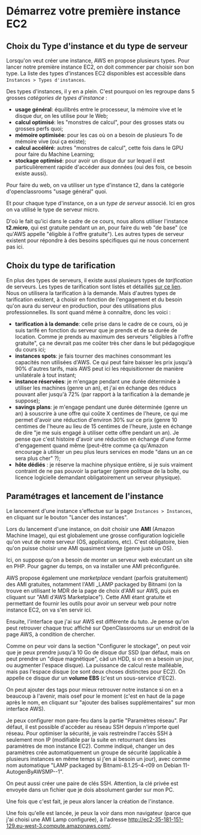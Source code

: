# Démarrez votre première instance EC2

## Choix du Type d'instance et du type de serveur

Lorsqu'on veut créer une instance, AWS en propose plusieurs types. Pour lancer notre première instance EC2, on doit commencer par choisir son bon type.
La liste des types d'instances EC2 disponibles est accessible dans `Instances > Types d'instances`.

Des types d'instances, il y en a plein. C'est pourquoi on les regroupe dans 5 grosses _catégories de types d'instance_ :

- **usage général**: équilibrés entre le processeur, la mémoire vive et le disque dur, on les utilise pour le Web;
- **calcul optimisé**: les "monstres de calcul", pour des grosses stats ou grosses perfs quoi;
- **mémoire optimisée**: pour les cas où on a besoin de plusieurs To de mémoire vive (oui ça existe);
- **calcul accéléré**: autres "monstres de calcul", cette fois dans le GPU pour faire du Machine Learning;
- **stockage optimisé**: pour avoir un disque dur sur lequel il est particulièrement rapide d'accéder aux données (oui des fois, ce besoin existe aussi).

Pour faire du web, on va utiliser un type d'instance t2, dans la catégorie d'openclassrooms "usage général" quoi.

Et pour chaque type d'instance, on a un _type de serveur_ associé. Ici en gros on va utilisé le type de serveur micro.

D'où le fait qu'ici dans le cadre de ce cours, nous allons utiliser l'instance **t2.micro**, qui est gratuite pendant un an, pour faire du web "de base" (ce qu'AWS appelle "éligible à l'offre gratuite"). Les autres types de serveur existent pour répondre à des besoins spécifiques qui ne nous concernent pas ici.

## Choix du type de tarification

En plus des types de serveurs, il existe aussi plusieurs types de _tarification_ de serveurs. Les types de tarification sont listés et détaillés [sur ce lien](https://aws.amazon.com/fr/ec2/pricing/). Nous on utilisera la tarification à la demande. Mais d'autres types de tarification existent, à choisir en fonction de l'engagement et du besoin qu'on aura du serveur en production, pour des utilisations plus professionnelles. Ils sont quand même à connaître, donc les voici :

- **tarification à la demande**: celle prise dans le cadre de ce cours, où je suis tarifé en fonction du serveur que je prends et de sa durée de location. Comme je prends au maximum des serveurs "éligibles à l'offre gratuite", ça ne devrait pas me coûter très cher dans le but pédagogique du cours ici;
- **instances spots**: je fais tourner des machines consommant les capacités non utilisées d'AWS. Ce qui peut faire baisser les prix jusqu'à 90% d'autres tarifs, mais AWS peut ici les réquisitionner de manière unilatérale à tout instant;
- **instance réservées**: je m'engage pendant une durée déterminée à utiliser les machines (genre un an), et j'ai en échange des réducs pouvant aller jusqu'à 72% (par rapport à la tarification à la demande je suppose);
- **savings plans**: je m'engage pendant une durée déterminée (genre un an) à souscrire à une offre qui coûte X centimes de l'heure, ce qui me permet d'avoir une réduction d'environ 30% sur ce prix (genre 10 centimes de l'heure au lieu de 15 centimes de l'heure, juste en échange de dire "je me suis engagé à utiliser cette offre pendant un an). Je pense que c'est histoire d'avoir une réduction en échange d'une forme d'engagement quand même (peut-être comme ça qu'Amazon encourage à utiliser un peu plus leurs services en mode "dans un an ce sera plus cher" ?);
- **hôte dédiés** : je réserve la machine physique entière, si je suis vraiment contraint de ne pas pouvoir la partager (genre politique de la boîte, ou licence logicielle demandant obligatoirement un serveur physique).

## Paramétrages et lancement de l'instance

Le lancement d'une instance s'effectue sur la page `Instances > Instances`, en cliquant sur le bouton "Lancer des instances".

Lors du lancement d'une instance, on doit choisir une **AMI** (Amazon Machine Image), qui est globalement une grosse configuration logicielle qu'on veut de notre serveur (OS, applications, etc). C'est obligatoire, bien qu'on puisse choisir une AMI quasiment vierge (genre juste un OS).

Ici, on suppose qu'on a besoin de monter un serveur web exécutant un site en PHP. Pour gagner du temps, on va installer une AMI préconfigurée.

AWS propose également une _marketplace_ vendant (parfois gratuitement) des AMI gratuites, notamment l'AMI _LAMP packaged by Bitnami (on la trouve en utilisant le MDR de la page de choix d'AMI sur AWS, puis en cliquant sur "AMI d'AWS Marketplace").
Cette AMI étant gratuite et permettant de fournir les outils pour avoir un serveur web pour notre instance EC2, on va s'en servir ici.

Ensuite, l'interface que j'ai sur AWS est différente du tuto. Je pense qu'on peut retrouver chaque truc affiché sur OpenClassrooms sur un endroit de la page AWS, à condition de chercher.

Comme on peur voir dans la section "Configurer le stockage", on peut voir que je peux prendre jusqu'à 10 Go de disque dur SSD (par défaut, mais on peut prendre un "dique magnétique", càd un HDD, si on en a besoin un jour, ou augmenter l'espace disque). La puissance de calcul reste malléable, mais pas l'espace disque (ce sont deux choses distinctes pour EC2). On appelle ce disque dur un **volume EBS** (c'est un sous-service d'EC2).

On peut ajouter des tags pour mieux retrouver notre instance si on en a beaucoup à l'avenir, mais osef pour le moment (c'est en haut de la page après le nom, en cliquant sur "ajouter des balises supplémentaires" sur mon interface AWS).

Je peux configurer mon pare-feu dans la partie "Paramètres réseau". Par défaut, il est possible d'accéder au réseau SSH depuis n'importe quel réseau. Pour optimiser la sécurité, je vais restreindre l'accès SSH à seulement mon IP (modifiable par la suite en retournant dans les paramètres de mon instance EC2). Comme indiqué, changer un des paramètres crée automatiquement un groupe de sécurité (applicable à plusieurs instances en même temps si j'en ai besoin un jour), avec comme nom automatique "LAMP packaged by Bitnami-8.1.25-4-r09 on Debian 11-AutogenByAWSMP--1".

On peut aussi créer une paire de clés SSH. Attention, la clé privée est envoyée dans un fichier que je dois absolument garder sur mon PC.

Une fois que c'est fait, je peux alors lancer la création de l'instance.

Une fois qu'elle est lancée, je peux la voir dans mon navigateur (parce que j'ai choisi une AMI Lamp configurée), à l'adresse <http://ec2-35-181-151-129.eu-west-3.compute.amazonaws.com/>.
